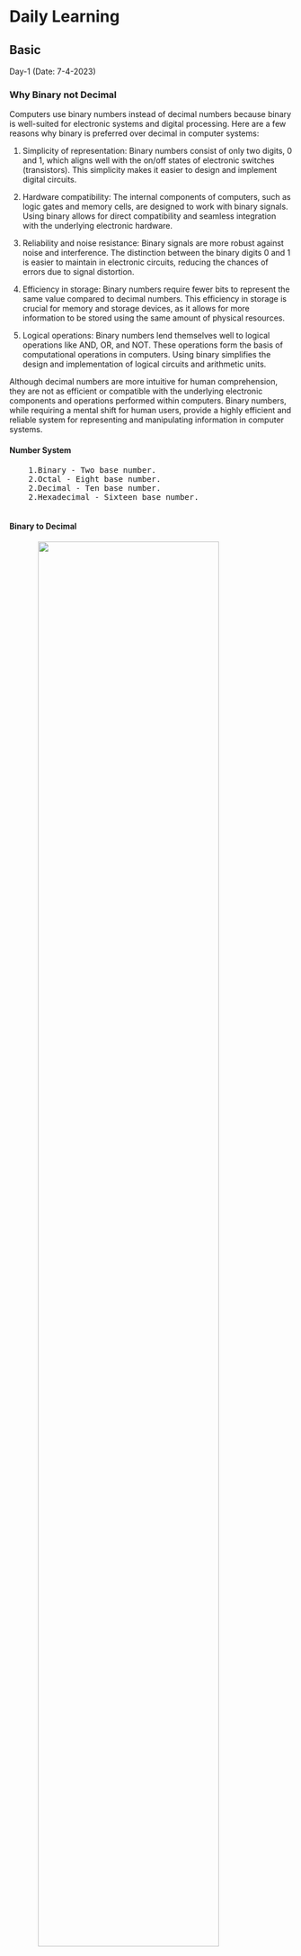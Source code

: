 <body>
  <H1>Daily Learning</H1>
<div>
<h2>Basic</h2>
<p>
Day-1 (Date: 7-4-2023)
<h3>Why Binary not Decimal</h3>
<p>
  Computers use binary numbers instead of decimal numbers because binary is well-suited for electronic systems and digital processing. Here are a few reasons why binary is preferred over decimal in computer systems:

1. Simplicity of representation: Binary numbers consist of only two digits, 0 and 1, which aligns well with the on/off states of electronic switches (transistors). This simplicity makes it easier to design and implement digital circuits.

2. Hardware compatibility: The internal components of computers, such as logic gates and memory cells, are designed to work with binary signals. Using binary allows for direct compatibility and seamless integration with the underlying electronic hardware.

3. Reliability and noise resistance: Binary signals are more robust against noise and interference. The distinction between the binary digits 0 and 1 is easier to maintain in electronic circuits, reducing the chances of errors due to signal distortion.

4. Efficiency in storage: Binary numbers require fewer bits to represent the same value compared to decimal numbers. This efficiency in storage is crucial for memory and storage devices, as it allows for more information to be stored using the same amount of physical resources.

5. Logical operations: Binary numbers lend themselves well to logical operations like AND, OR, and NOT. These operations form the basis of computational operations in computers. Using binary simplifies the design and implementation of logical circuits and arithmetic units.

Although decimal numbers are more intuitive for human comprehension, they are not as efficient or compatible with the underlying electronic components and operations performed within computers. Binary numbers, while requiring a mental shift for human users, provide a highly efficient and reliable system for representing and manipulating information in computer systems.
</p>

  <h4>Number System</h4>
  <pre>
    1.Binary - Two base number.
    2.Octal - Eight base number.
    2.Decimal - Ten base number.
    2.Hexadecimal - Sixteen base number.
  </pre>
  <div>
    <h4>Binary to Decimal</h4>
    <pre>
      <img style="width: 80%;" src="Image/asd.png" alt="">
      </br>
function convertToDecimal(x) {
    let bin = 0;
    let rem, i = 1, step = 1;
    while (x != 0) {
        rem = x % 10;
        x = parseInt(x / 10);
        bin = bin + rem * i;
        i = i * 2;
    }
console.log(`Decimal:  ${bin}`);
}
// take input
//let number = prompt('Enter a Binary number: ');
convertToDecimal(101);
    </pre>
    <h4>Decimal to Binary</h4>
    <pre>
      <img style="width: 80%;" src="Image/binary to decimal.jpg" alt="">

</br>

Other way - decimal 75
75 >= 64 = 1
75 - 64 = 11

 32 >= 11 = 0
 16 >= 11 = 0

11 >= 8 = 1
11 - 8 = 3

3 >= 2 = 1
3 - 2 = 0

1 >= 1 = 1

64 = 1 
32 = 0 
16 = 0 
8 = 1 
4 = 0 
2 = 1 
1 = 1

75 = 1001011

function convertToBinary(x) {
    let bin = 0;
    let rem, i = 1, step = 1;
    while (x != 0) {
        rem = x % 2;
        console.log(
            `Step ${step++}: ${x}/2, Remainder = ${rem}, Quotient = ${parseInt(x/2)}`
        );
        x = parseInt(x / 2);
        bin = bin + rem * i;
        i = i * 10;
    }
    console.log(`Binary:  ${bin}`);
}
// take input
//let number = prompt('Enter a decimal number: ');
convertToBinary(5);
    </pre>
  </div>

  <h4>Decimal to Octal</h4>
  <pre>
    <img style="width: 80%;" src="Image/decimal-to-octal.png" alt="">
    </br>
function convertToCOtalTOdecimal(x) {
    let bin = 0;
    let rem, i = 1, step = 1;
    while (x != 0) {
        rem = x % 8;
        x = parseInt(x / 8);
        bin = bin + rem * i;
        i = i * 10;    
    }
console.log(`Octal:  ${bin}`);
}
// take input
//let number = prompt('Enter a Decimal number: ');
convertToCOtalTOdecimal(8);

  </pre>
  <h4>Octal to Decimal</h4>
  <pre>
    <img style="width: 80%;" src="Image/octaltodecimal.png" alt="">
    </br>
function convertToDecimalTOOCatal(x) {
    let bin = 0;
    let rem, i = 1, step = 1;
    while (x != 0) {
        rem = x % 10;
        x = parseInt(x / 10);
        bin = bin + rem * i;
        i = i * 8;    
    }
    console.log(`Decimal:  ${bin}`);
}
// take input
//let number = prompt('Enter a Octal number: ');

convertToDecimalTOOCatal(100);
  </pre>
  
  <h4>DIFFERENT BETWEEM INTERPRETER AND COMPILAR</h4>
  A compiler translates the entire source code in a single run. 
  An interpreter translates the entire source code line by line

  <div>
  <h3>#KEYWORDS</h3>
    
    1. High level Language > INTERPRETER(Work line by line) > Machine Language
    2. Assembly language > Assembler > Machine Language
    3. Mid level language ( C )
    4. High level language(python, c++, c# etc)
    5. compiler(GNU, CSS) - A compiler translates the entire source code in a single run
    6. CodeBlocks(IDE-Integrated Development Environment)
    
  </div>
<div>
  <h1>Learn About Compiler and C/C++ </h1>
  <h4>Day-2 (Date: 7-6-2023)</h4>
  <p>Watch some videos read some documents about how compiler works</p>

  <a href="Book-Files/COMPUTER-PROGRAMMING-TAMIM-SHAHRIAR-SHUBEEN.pdf">Book(Bangla) - COMPUTER PROGRAMMING TAMIM SHAHRIAR SHUBEEN (Language C)</a> 
  </br>
  <a href="Book-Files/Programming in C - Stephen G.Cochan.pdf">Book(English) - PROGRAMMING IN C - STEPHEN G.COCHAN (Language C)</a>
  
  <h4>MEMORY</h4>
  <pre>
    Int (32bit) = {
      2 byte = 2 x 8 bit
             = 16 bit 
    }
    Int(64bit) = {
      4 byte = 4 x 8 bit
             = 32 bit 
    }
    32 bit maximum number = 2^n - 1
                          = 2^31 - 1                    
  <h4>HOW TO STORE NEGATIVE AND POSITIVE NUMBER IN MEMORY</h4>
    #Sign bit
    0 -> Positive
    1 -> Negative
    MSB = Most Significant Bit
    LSB = Most Significant Bit
    <img style="width: 80%;" src="Image/sign_and_magnitude.jpg" alt="">
    In this case in magnitude area first number is MSB and last number is LSB.
    <h4>PROBLEM OF SIGN BIT</h4>
    0 0 0 0 !== 1 0 0 0
    +0 !== -0
    #SOLVE
    0011 = +3
    => 1100(flip of 0011) = 1's complement
    1's complement + 1
    1100 + 1 = 1101 = -2 (2's complement)
    0010 + 1 = +3 (2's complement) 
    #In this case computer can store 4bit.
    1111 + 1 = 10000 
    so, answer = 0000 = -0
    <h3>#KEYWORDS</h3>
    CodeBlocks,Environment setup,terminal,GCC,cmd 
  </pre>
</div>
<div>
  <h1>Bit Manupulaion</h1>
  <h4>Day-2 (Date: 7-5-2023)</h4>
  <pre>
    Bit manipulation is a technique used in computer programming to manipulate individual bits within a binary representation of data. It involves performing logical and arithmetic operations at the bit level, allowing developers to perform various tasks efficiently and compactly. Here are some commonly used bit manipulation operations:

1. Bitwise AND (&): Performs a logical AND operation on each corresponding pair of bits. 
The result is 1 if both bits are 1; otherwise, it is 0.

   Example:
    ```
   10101010 &
   11001100
   ---------
   10001000
   ```

3. Bitwise OR (|): Performs a logical OR operation on each corresponding pair of bits. 
The result is 1 if either of the bits is 1; otherwise, it is 0.

   Example:
   ```
   10101010 |
   11001100
   ---------
   11101110
   ```

4. Bitwise XOR (^): Performs a logical XOR (exclusive OR) operation on each corresponding pair of bits. 
The result is 1 if the bits are different; otherwise, it is 0.

   Example:
   ```
   10101010 ^
   11001100
   ---------
   01100110
   ```

5. Bitwise NOT (~): Flips the bits of a binary number. The result is the one's complement of the number.

   Example:
   ```
   ~10101010
   ---------
   01010101
   ```

6. Bitwise left shift (<<): Shifts the bits of a number to the left by a specified number of positions. 
This operation effectively multiplies the number by 2 raised to the power of the shift amount.

   Example:
   ```
   10101010 << 2
   -------------
   1010101000
   ```

7. Bitwise right shift (>>): Shifts the bits of a number to the right by a specified number of positions. 
This operation effectively divides the number by 2 raised to the power of the shift amount.

   Example:
   ```
   10101010 >> 2
   -------------
   00101010
   ```

Bit manipulation is often used in various applications, such as optimizing code, implementing data structures, 
and working with low-level operations like device drivers, network protocols, and cryptography algorithms. 
It allows for compact representation of data and efficient bitwise operations that can significantly improve 
performance in certain scenarios.

<h3>Example of bit off or on test</h3>
  <pre>
    let x,y,z;
    x = parseInt(prompt("Inter number ", y));
    bit = parseInt(prompt("Inter bit number ", z));

    if(x & (1 << bit)){
      console.log(`${bit} nd bit is ON`);
    }else{
      console.log(`${bit} nd bit is OFF`);
    }    
  </pre>
</pre>
</div>


<div>
  <h1>IF ELSE LOOP</h1>
  <h4>Day-3 (Date: 7-8-2023)</h4>
  <p>
    1.for
    2.while
    3.Do-while
  </p>
  <h3>IF ELSE</h3>
  <pre>
    if (test expression) {
      // run code if test expression is true
    }
    else if(test expression){
      // run code if test expression is true
    }
    else {
      // run code if test expression is false
    }
  </pre>
  <h3>FOR</h3>
  <pre>
    for (initializationStatement; testExpression; updateStatement){
    // statements inside the body of loop
    }
  </pre>
  <h3>WHILE</h3>
  <pre>
    while(condition) {
      statement(s);
   }
  </pre>
  <h3>DO-WHILE</h3>
  <pre>
    do {
      // the body of the loop
    }
    while (testExpression);
  </pre>
</div>
</p>
</div>
</body>
</html>
